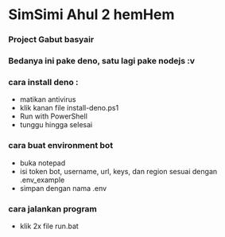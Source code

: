 # SimSimi Ahul 2 hemHem
### Project Gabut basyair
### Bedanya ini pake deno, satu lagi pake nodejs :v

### cara install deno :
- matikan antivirus
- klik kanan file install-deno.ps1
- Run with PowerShell
- tunggu hingga selesai

### cara buat environment bot
- buka notepad
- isi token bot, username, url, keys, dan region sesuai dengan .env_example
- simpan dengan nama .env

### cara jalankan program
- klik 2x file run.bat
